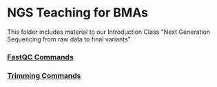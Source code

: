 
# NGS Teaching for BMAs

This folder includes material to our Introduction Class "Next Generation Sequencing from raw data to final variants" 

### [FastQC Commands](https://github.com/genepi/teaching/blob/master/bma-ngs/scripts/fastqc.md)
### [Trimming Commands](https://github.com/genepi/teaching/blob/master/bma-ngs/scripts/trimming.md)
